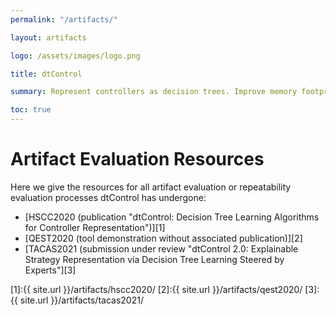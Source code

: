 ```yaml
---
permalink: "/artifacts/"

layout: artifacts

logo: /assets/images/logo.png

title: dtControl

summary: Represent controllers as decision trees. Improve memory footprint, boost explainability while preserving guarantees.

toc: true
---
```


# Artifact Evaluation Resources

Here we give the resources for all artifact evaluation or repeatability evaluation processes dtControl has undergone:

- [HSCC2020 (publication "dtControl: Decision Tree Learning Algorithms for Controller Representation")][1]
- [QEST2020 (tool demonstration without associated publication)][2]
- [TACAS2021 (submission under review "dtControl 2.0: Explainable Strategy Representation via Decision Tree Learning Steered by Experts"][3]





[1]:{{ site.url }}/artifacts/hscc2020/
[2]:{{ site.url }}/artifacts/qest2020/
[3]:{{ site.url }}/artifacts/tacas2021/



